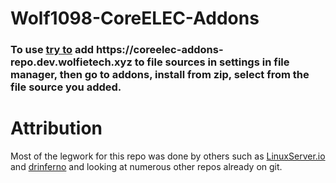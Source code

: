 # Wolf1098-CoreELEC-Addons

<h3>To use <ins>try to</ins> add https://coreelec-addons-repo.dev.wolfietech.xyz to file sources in settings in file 
manager, then go to addons, install from zip, select from the file source you added.</h3>

# Attribution
Most of the legwork for this repo was done by others such as <a href="https://github.com/linuxserver">LinuxServer.io</a> and <a href="https://github.com/drinfernoo">drinferno</a> and looking at numerous other repos already on git.
